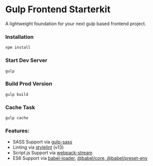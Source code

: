 # Gulp Frontend Starterkit

A lightweight foundation for your next gulp based frontend project.


### Installation

```
npm install
```

### Start Dev Server

```
gulp
```

### Build Prod Version

```
gulp build
```

### Cache Task

```
gulp cache
```

### Features:

* SASS Support via [gulp-sass](https://github.com/dlmanning/gulp-sass#readme)
* Linting via [stylelint](https://stylelint.io/) (v13)
* Script.js Support via [webpack-stream](https://github.com/shama/webpack-stream)
* ES6 Support via [babel-loader](https://github.com/babel/babel-loader), [@babel/core, @babel/preset-env](https://babeljs.io/)
